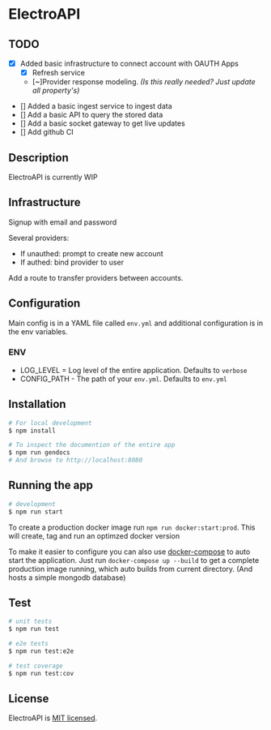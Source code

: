# ElectroAPI

## TODO

- [x] Added basic infrastructure to connect account with OAUTH Apps
  - [x] Refresh service
  - [~]Provider response modeling. _(Is this really needed? Just update all property's)_
- [] Added a basic ingest service to ingest data
- [] Add a basic API to query the stored data
- [] Add a basic socket gateway to get live updates
- [] Add github CI

## Description

ElectroAPI is currently WIP

## Infrastructure

Signup with email and password

Several providers:

- If unauthed: prompt to create new account
- If authed: bind provider to user

Add a route to transfer providers between accounts.

## Configuration

Main config is in a YAML file called `env.yml` and additional configuration is in the env variables.

### ENV

- LOG_LEVEL = Log level of the entire application. Defaults to `verbose`
- CONFIG_PATH - The path of your `env.yml`. Defaults to `env.yml`

## Installation

```bash
# For local development
$ npm install

# To inspect the documention of the entire app
$ npm run gendocs
# And browse to http://localhost:8080
```

## Running the app

```bash
# development
$ npm run start
```

To create a production docker image run `npm run docker:start:prod`.
This will create, tag and run an optimzed docker version

To make it easier to configure you can also use [docker-compose](https://docs.docker.com/compose/) to auto start the application. Just run `docker-compose up --build` to get a complete production image running, which auto builds from current directory. (And hosts a simple mongodb database)

## Test

```bash
# unit tests
$ npm run test

# e2e tests
$ npm run test:e2e

# test coverage
$ npm run test:cov
```

## License

ElectroAPI is [MIT licensed](LICENSE).
